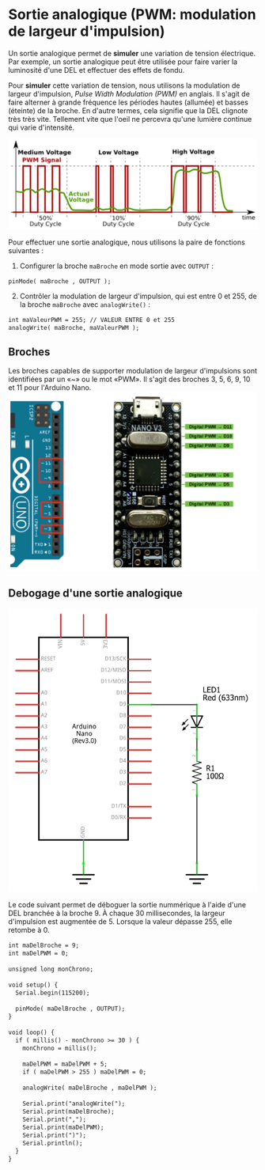 # Sortie analogique (PWM: modulation de largeur d'impulsion)



Un sortie analogique permet de **simuler** une variation de tension électrique. Par exemple, un sortie analogique peut être utilisée pour faire varier la luminosité d'une DEL et effectuer des effets de fondu.

Pour **simuler** cette variation de tension, nous utilisons la modulation de largeur d'impulsion, *Pulse Width Modulation (PWM)* en anglais. Il s'agit de faire alterner à grande fréquence les périodes hautes (allumée) et basses (éteinte) de la broche.  En d'autre termes, cela signifie que la DEL clignote très très vite. Tellement vite que l'oeil ne percevra qu'une lumière continue qui varie d'intensité. 

![Simulation de variation de tension à l'aide de modulation de largeur d'impulsion](./Diapositive2.SVG)

Pour effectuer une sortie analogique, nous utilisons la paire de fonctions suivantes :
1) Configurer la broche `maBroche` en mode sortie avec `OUTPUT` :
```arduino
pinMode( maBroche , OUTPUT );
```
2) Contrôler la modulation de largeur d'impulsion, qui est entre 0 et 255, de la broche `maBroche` avec `analogWrite()` :
```arduino
int maValeurPWM = 255; // VALEUR ENTRE 0 et 255
analogWrite( maBroche, maValeurPWM );
```


## Broches
Les broches capables de supporter modulation de largeur d'impulsions sont identifiées par un «~» ou le mot «PWM». Il s'agit des broches 3, 5, 6, 9, 10 et 11 pour l'Arduino Nano.
![Broches qui peuvent être configurées en sortie analogique](./Diapositive1.SVG)
## Debogage d'une sortie analogique



![Circuit d'une DEL branchée à la broche 9](./debogage_sortie_analogique.png)

Le code suivant permet de déboguer la sortie nummérique à l'aide d'une DEL branchée à la broche 9. À chaque 30 millisecondes, la largeur d'impulsion est augmentée de 5. Lorsque la valeur dépasse 255, elle retombe à 0.

```arduino
int maDelBroche = 9;
int maDelPWM = 0;

unsigned long monChrono;

void setup() {
  Serial.begin(115200);
  
  pinMode( maDelBroche , OUTPUT);
}

void loop() {
  if ( millis() - monChrono >= 30 ) {
    monChrono = millis();
    
    maDelPWM = maDelPWM + 5;
    if ( maDelPWM > 255 ) maDelPWM = 0;

    analogWrite( maDelBroche , maDelPWM );

    Serial.print("analogWrite(");
    Serial.print(maDelBroche);
    Serial.print(",");
    Serial.print(maDelPWM);
    Serial.print(")");
    Serial.println();
  }
}
```